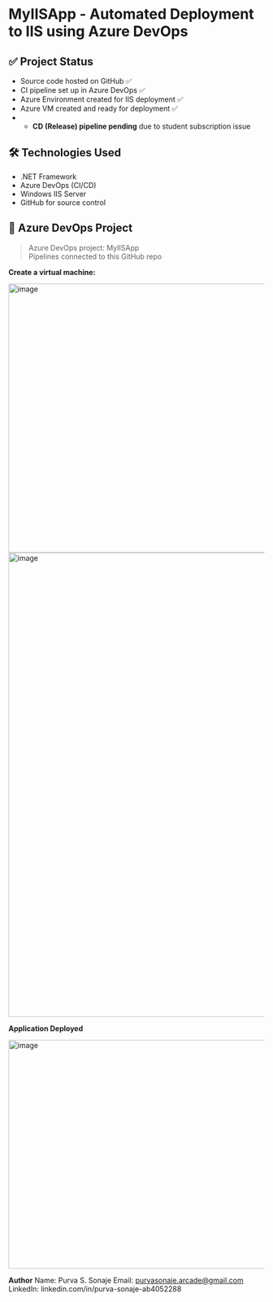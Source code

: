 # MyIISApp - Automated Deployment to IIS using Azure DevOps

## ✅ Project Status

- Source code hosted on GitHub ✅
- CI pipeline set up in Azure DevOps ✅
- Azure Environment created for IIS deployment ✅
- Azure VM created and ready for deployment ✅
- - **CD (Release) pipeline pending** due to student subscription issue 


## 🛠️ Technologies Used
- .NET Framework
- Azure DevOps (CI/CD)
- Windows IIS Server
- GitHub for source control


## 🔗 Azure DevOps Project
> Azure DevOps project: MyIISApp  
> Pipelines connected to this GitHub repo


**Create a virtual machine:**

<img width="940" height="529" alt="image" src="https://github.com/user-attachments/assets/d56df7da-881d-4133-b01a-0f1dc8d6bd6c" />


<img width="1919" height="913" alt="image" src="https://github.com/user-attachments/assets/b1add36b-895f-4875-a6c0-497ba1096aad" />


**Application Deployed**

<img width="940" height="450" alt="image" src="https://github.com/user-attachments/assets/5b8d5b78-f15b-4aac-8b4a-6ab0a3fd222a" />

**Author**
Name: Purva S. Sonaje
Email: purvasonaje.arcade@gmail.com
LinkedIn: linkedin.com/in/purva-sonaje-ab4052288
